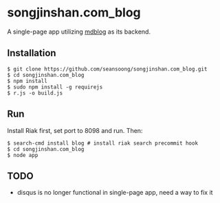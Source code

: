 # songjinshan.com_blog

A single-page app utilizing [mdblog](https://github.com/seansoong/mdblog.git) as its backend.

## Installation

```
$ git clone https://github.com/seansoong/songjinshan.com_blog.git
$ cd songjinshan.com_blog
$ npm install
$ sudo npm install -g requirejs
$ r.js -o build.js
```

## Run

Install Riak first, set port to 8098 and run. Then: 

```
$ search-cmd install blog # install riak search precommit hook
$ cd songjinshan.com_blog
$ node app
```

## TODO

* disqus is no longer functional in single-page app, need a way to fix it

